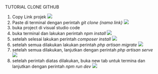 TUTORIAL CLONE GITHUB

1. Copy Link projek
    <img src="https://github.com/Mayaputri04/capstone/blob/master/public/img/readme/1.png" >
3. Paste di terminal dengan perintah *git clone {nama link}*
    <img src="https://github.com/Mayaputri04/capstone/blob/master/public/img/readme/2.png" >
4. buka project di visual studio code
5. buka terminal dan lakukan perintah *npm install*
    <img src="https://github.com/Mayaputri04/capstone/blob/master/public/img/readme/3.png" >
6. setelah selesai lakukan perintah *composer install*
    <img src="https://github.com/Mayaputri04/capstone/blob/master/public/img/readme/4.png" >
7. setelah semua dilakukan lakukan perintah *php artisan migrate*
    <img src="https://github.com/Mayaputri04/capstone/blob/master/public/img/readme/5.png" >
8. setelah semua dilakukan, lanjutkan dengan perintah *php artisan serve*
    <img src="https://github.com/Mayaputri04/capstone/blob/master/public/img/readme/6.png" >
9. setelah perintah diatas dilakukan, buka new tab untuk termina dan lanjutkan dengan perintah *npm run dev*
    <img src="https://github.com/Mayaputri04/capstone/blob/master/public/img/readme/7.png" >

